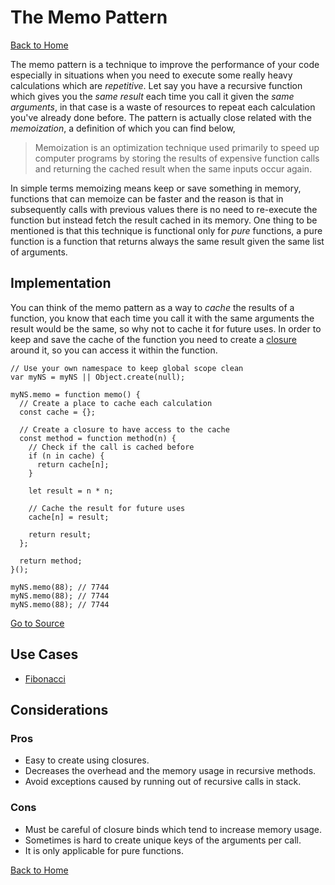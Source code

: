 # The Memo Pattern #

[Back to Home](../../../)

The memo pattern is a technique to improve the performance of your code especially in situations when you need to execute some really heavy calculations which are *repetitive*. Let say you have a recursive function which gives you the *same result* each time you call it given the *same arguments*, in that case is a waste of resources to repeat each calculation you've already done before. The pattern is actually close related with the *memoization*, a definition of which you can find below,

>Memoization is an optimization technique used primarily to speed up computer programs by storing the results of expensive function calls and returning the cached result when the same inputs occur again.

In simple terms memoizing means keep or save something in memory, functions that can memoize can be faster and the reason is that in subsequently calls with previous values there is no need to re-execute the function but instead fetch the result cached in its memory. One thing to be mentioned is that this technique is functional only for *pure* functions, a pure function is a function that returns always the same result given the same list of arguments.

## Implementation ##

You can think of the memo pattern as a way to *cache* the results of a function, you know that each time you call it with the same arguments the result would be the same, so why not to cache it for future uses. In order to keep and save the cache of the function you need to create a [closure](../closure/) around it, so you can access it within the function.

```
// Use your own namespace to keep global scope clean
var myNS = myNS || Object.create(null);

myNS.memo = function memo() {
  // Create a place to cache each calculation
  const cache = {};

  // Create a closure to have access to the cache
  const method = function method(n) {
    // Check if the call is cached before
    if (n in cache) {
      return cache[n];
    }

    let result = n * n;

    // Cache the result for future uses
    cache[n] = result;

    return result;
  };

  return method;
}();

myNS.memo(88); // 7744
myNS.memo(88); // 7744
myNS.memo(88); // 7744
```

[Go to Source](index.js)

## Use Cases ##
* [Fibonacci](fibonacci.js)

## Considerations ##

### Pros ###
* Easy to create using closures.
* Decreases the overhead and the memory usage in recursive methods.
* Avoid exceptions caused by running out of recursive calls in stack.

### Cons ###
* Must be careful of closure binds which tend to increase memory usage.
* Sometimes is hard to create unique keys of the arguments per call.
* It is only applicable for pure functions.

[Back to Home](../../../)
